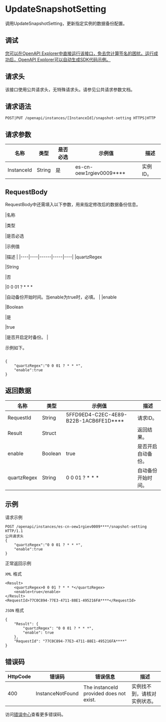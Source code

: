 # UpdateSnapshotSetting

调用UpdateSnapshotSetting，更新指定实例的数据备份配置。

## 调试

[您可以在OpenAPI Explorer中直接运行该接口，免去您计算签名的困扰。运行成功后，OpenAPI Explorer可以自动生成SDK代码示例。](https://api.aliyun.com/#product=elasticsearch&api=UpdateSnapshotSetting&type=ROA&version=2017-06-13)

## 请求头

该接口使用公共请求头，无特殊请求头。请参见公共请求参数文档。

## 请求语法

```
POST|PUT /openapi/instances/[InstanceId]/snapshot-setting HTTPS|HTTP
```

## 请求参数

|名称|类型|是否必选|示例值|描述|
|--|--|----|---|--|
|InstanceId|String|是|es-cn-oew1rgiev0009\*\*\*\*|实例ID。 |

## RequestBody

RequestBody中还需填入以下参数，用来指定修改后的数据备份信息。

|名称

|类型

|是否必选

|示例值

|描述 |
|----|----|------|-----|----|
|quartzRegex

|String

|否

|0 0 01 ? \* \* \*

|自动备份开始时间。当enable为true时，必填。 |
|enable

|Boolean

|是

|true

|是否开启定时备份。 |

示例如下。

```

{
    "quartzRegex":"0 0 01 ? * * *",
    "enable":true
}

```

## 返回数据

|名称|类型|示例值|描述|
|--|--|---|--|
|RequestId|String|5FFD9ED4-C2EC-4E89-B22B-1ACB6FE1D\*\*\*\*|请求ID。 |
|Result|Struct| |返回结果。 |
|enable|Boolean|true|是否开启自动备份。 |
|quartzRegex|String|0 0 01 ? \* \* \*|自动备份开始时间。 |

## 示例

请求示例

```
POST /openapi/instances/es-cn-oew1rgiev0009****/snapshot-setting HTTP/1.1
公共请求头
{
    "quartzRegex":"0 0 01 ? * * *",
    "enable":true
}
```

正常返回示例

`XML` 格式

```
<Result>
    <quartzRegex>0 0 01 ? * * *</quartzRegex>
    <enable>true</enable>
</Result>
<RequestId>77C0C894-77E3-4711-88E1-495216FA****</RequestId>
```

`JSON` 格式

```
{
	"Result": {
		"quartzRegex": "0 0 01 ? * * *",
		"enable": true
	},
	"RequestId": "77C0C894-77E3-4711-88E1-495216FA****"
}
```

## 错误码

|HttpCode|错误码|错误信息|描述|
|--------|---|----|--|
|400|InstanceNotFound|The instanceId provided does not exist.|实例找不到，请核对实例状态。|

访问[错误中心](https://error-center.alibabacloud.com/status/product/elasticsearch)查看更多错误码。

